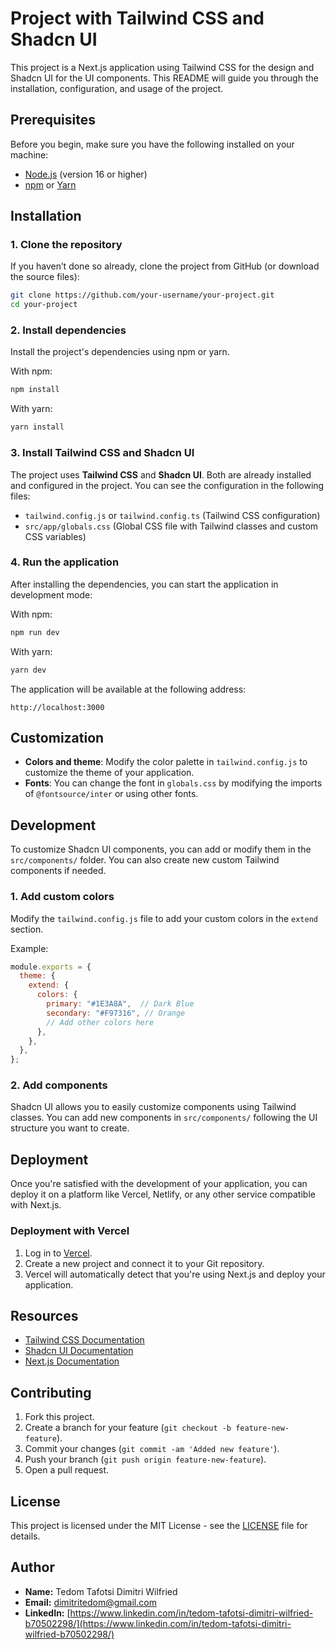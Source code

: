 
# Project with Tailwind CSS and Shadcn UI

This project is a Next.js application using Tailwind CSS for the design and Shadcn UI for the UI components. This README will guide you through the installation, configuration, and usage of the project.

## Prerequisites

Before you begin, make sure you have the following installed on your machine:

- [Node.js](https://nodejs.org/en/) (version 16 or higher)
- [npm](https://www.npmjs.com/) or [Yarn](https://yarnpkg.com/)

## Installation

### 1. Clone the repository

If you haven’t done so already, clone the project from GitHub (or download the source files):

```bash
git clone https://github.com/your-username/your-project.git
cd your-project
```

### 2. Install dependencies

Install the project's dependencies using npm or yarn.

With npm:
```bash
npm install
```

With yarn:
```bash
yarn install
```

### 3. Install Tailwind CSS and Shadcn UI

The project uses **Tailwind CSS** and **Shadcn UI**. Both are already installed and configured in the project. You can see the configuration in the following files:

- `tailwind.config.js` or `tailwind.config.ts` (Tailwind CSS configuration)
- `src/app/globals.css` (Global CSS file with Tailwind classes and custom CSS variables)

### 4. Run the application

After installing the dependencies, you can start the application in development mode:

With npm:
```bash
npm run dev
```

With yarn:
```bash
yarn dev
```

The application will be available at the following address:
```
http://localhost:3000
```

## Customization

- **Colors and theme**: Modify the color palette in `tailwind.config.js` to customize the theme of your application.
- **Fonts**: You can change the font in `globals.css` by modifying the imports of `@fontsource/inter` or using other fonts.

## Development

To customize Shadcn UI components, you can add or modify them in the `src/components/` folder. You can also create new custom Tailwind components if needed.

### 1. Add custom colors

Modify the `tailwind.config.js` file to add your custom colors in the `extend` section.

Example:
```js
module.exports = {
  theme: {
    extend: {
      colors: {
        primary: "#1E3A8A",  // Dark Blue
        secondary: "#F97316", // Orange
        // Add other colors here
      },
    },
  },
};
```

### 2. Add components

Shadcn UI allows you to easily customize components using Tailwind classes. You can add new components in `src/components/` following the UI structure you want to create.

## Deployment

Once you're satisfied with the development of your application, you can deploy it on a platform like Vercel, Netlify, or any other service compatible with Next.js.

### Deployment with Vercel

1. Log in to [Vercel](https://vercel.com/).
2. Create a new project and connect it to your Git repository.
3. Vercel will automatically detect that you're using Next.js and deploy your application.

## Resources

- [Tailwind CSS Documentation](https://tailwindcss.com/docs)
- [Shadcn UI Documentation](https://shadcn.dev/)
- [Next.js Documentation](https://nextjs.org/docs)

## Contributing

1. Fork this project.
2. Create a branch for your feature (`git checkout -b feature-new-feature`).
3. Commit your changes (`git commit -am 'Added new feature'`).
4. Push your branch (`git push origin feature-new-feature`).
5. Open a pull request.

## License

This project is licensed under the MIT License - see the [LICENSE](LICENSE) file for details.

## Author

- **Name:** Tedom Tafotsi Dimitri Wilfried
- **Email:** dimitritedom@gmail.com
- **LinkedIn:** [https://www.linkedin.com/in/tedom-tafotsi-dimitri-wilfried-b70502298/](https://www.linkedin.com/in/tedom-tafotsi-dimitri-wilfried-b70502298/)